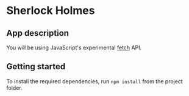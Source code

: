 # Sherlock Holmes 



## App description


You will be using JavaScript's experimental [fetch](https://developer.mozilla.org/en-US/docs/Web/API/Fetch_API) API.


## Getting started

To install the required dependencies, run `npm install` from the project folder.
